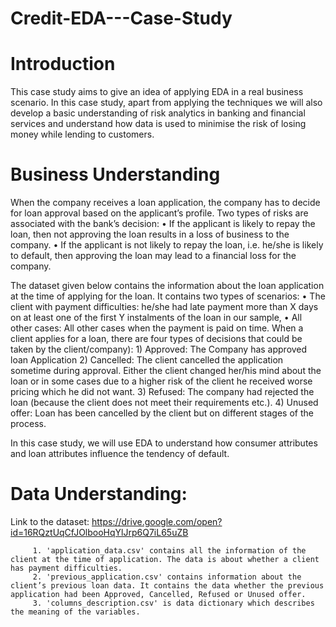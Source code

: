 # Credit-EDA---Case-Study

# Introduction 
This case study aims to give an idea of applying EDA in a real business scenario. In this case study, apart from applying the techniques we will also develop a basic understanding of risk analytics in banking and financial services and understand how data is used to minimise the risk of losing money while lending to customers.

# Business Understanding
When the company receives a loan application, the company has to decide for loan approval based on the applicant’s profile. Two types of risks are associated with the bank’s decision:
                  • If the applicant is likely to repay the loan, then not approving the loan results in a loss of business to the company.
                  • If the applicant is not likely to repay the loan, i.e. he/she is likely to default, then approving the loan may lead to a financial loss for the company.

The dataset given below contains the information about the loan application at the time of applying for the loan. It contains two types of scenarios:
                  • The client with payment difficulties: he/she had late payment more than X days on at least one of the first Y instalments of the loan in our sample,
                  • All other cases: All other cases when the payment is paid on time.
When a client applies for a loan, there are four types of decisions that could be taken by the client/company):
           1) Approved: The Company has approved loan Application
           2) Cancelled: The client cancelled the application sometime during approval. Either the client changed her/his mind about the loan or in some cases due to a higher risk                          of the client he received worse pricing which he did not want.
           3) Refused: The company had rejected the loan (because the client does not meet their requirements etc.).
           4) Unused offer: Loan has been cancelled by the client but on different stages of the process.

In this case study, we will use EDA to understand how consumer attributes and loan attributes influence the tendency of default.

# Data Understanding:

Link to the dataset:
https://drive.google.com/open?id=16RQztUqCfJOlbooHqYlJrp6Q7iL65uZB

         1. 'application_data.csv' contains all the information of the client at the time of application. The data is about whether a client has payment difficulties.
         2. 'previous_application.csv' contains information about the client’s previous loan data. It contains the data whether the previous application had been Approved, Cancelled, Refused or Unused offer.
         3. 'columns_description.csv' is data dictionary which describes the meaning of the variables.
